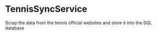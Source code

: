 # TennisSyncService
Scrap the data from the tennis official websites and store it into the SQL database

